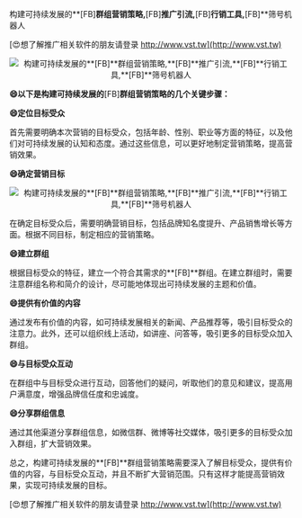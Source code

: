 构建可持续发展的**[FB]**群组营销策略,**[FB]**推广引流,**[FB]**行销工具,**[FB]**筛号机器人

[😍想了解推广相关软件的朋友请登录 http://www.vst.tw](http://www.vst.tw)

 <center><img src="https://vst.tw/MP4/tuiguang/png/7.png" alt="构建可持续发展的**[FB]**群组营销策略,**[FB]**推广引流,**[FB]**行销工具,**[FB]**筛号机器人"></center>

**😄以下是构建可持续发展的**[FB]**群组营销策略的几个关键步骤：**

**😄定位目标受众**

首先需要明确本次营销的目标受众，包括年龄、性别、职业等方面的特征，以及他们对可持续发展的认知和态度。通过这些信息，可以更好地制定营销策略，提高营销效果。

**😄确定营销目标**

 <center><img src="https://vst.tw/MP4/tuiguang/png/3.png" alt="构建可持续发展的**[FB]**群组营销策略,**[FB]**推广引流,**[FB]**行销工具,**[FB]**筛号机器人"></center>

在确定目标受众后，需要明确营销目标，包括品牌知名度提升、产品销售增长等方面。根据不同目标，制定相应的营销策略。

**😄建立群组**

根据目标受众的特征，建立一个符合其需求的**[FB]**群组。在建立群组时，需要注意群组名称和简介的设计，尽可能地体现出可持续发展的主题和价值。

**😄提供有价值的内容**

通过发布有价值的内容，如可持续发展相关的新闻、产品推荐等，吸引目标受众的注意力。此外，还可以组织线上活动，如讲座、问答等，吸引更多的目标受众加入群组。

**😄与目标受众互动**

在群组中与目标受众进行互动，回答他们的疑问，听取他们的意见和建议，提高用户满意度，增强品牌信任度和忠诚度。

**😄分享群组信息**

通过其他渠道分享群组信息，如微信群、微博等社交媒体，吸引更多的目标受众加入群组，扩大营销效果。

总之，构建可持续发展的**[FB]**群组营销策略需要深入了解目标受众，提供有价值的内容，与目标受众互动，并且不断扩大营销范围。只有这样才能提高营销效果，实现可持续发展的目标。

[😍想了解推广相关软件的朋友请登录 http://www.vst.tw](http://www.vst.tw)



